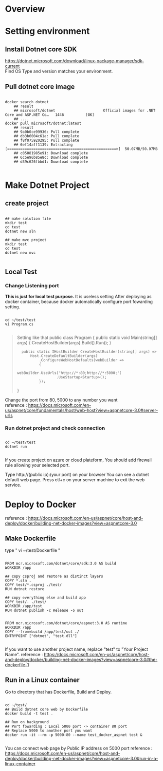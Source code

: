 # Overview

# Setting environment
## Install Dotnet core SDK
https://dotnet.microsoft.com/download/linux-package-manager/sdk-current
<br>Find OS Type and version matches your environment.

## Pull dotnet core image
<pre><code>
docker search dotnet
    ## result
    ## microsoft/dotnet                      Official images for .NET Core and ASP.NET Co…   1446          [OK]
    ## ....
docker pull microsoft/dotnet:latest
    ## result
    ## 9a0b0ce99936: Pull complete
    ## db3b6004c61a: Pull complete
    ## f8f075920295: Pull complete
    ## 6ef14aff1139: Extracting [==================================================>]  50.07MB/50.07MB
    ## c05081985e91: Download complete
    ## 6c5e96b85e8c: Download complete
    ## d39c626fbbd1: Download complete

</code></pre>

# Make Dotnet Project
## create project
<pre><code>
## make solution file
mkdir test
cd test
dotnet new sln

## make mvc project
mkdir test
cd test
dotnet new mvc

</code></pre>

## Local Test 
### Change Listening port
<b>This is just for local test purpose.</b> It is useless setting After deploying as docker container, because docker automatically configure port fowarding setting.

<pre><code>
cd ~/test/test
vi Program.cs

</code></pre>

 > Setting like that
 > public class Program
 >   {
 >       public static void Main(string[] args)
 >       {
 >           CreateHostBuilder(args).Build().Run();
 >       }
 >
 >       public static IHostBuilder CreateHostBuilder(string[] args) =>
 >           Host.CreateDefaultBuilder(args)
 >               .ConfigureWebHostDefaults(webBuilder =>
 >               {
 >                       webBuilder.UseUrls("http://*:80;http://*:5000;")
 >                       .UseStartup<Startup>();
 >               });
 >   }
 >
 Change the port from 80, 5000 to any number you want
<br> reference : https://docs.microsoft.com/en-us/aspnet/core/fundamentals/host/web-host?view=aspnetcore-3.0#server-urls
 
### Run dotnet project and check connection
<pre><code>
cd ~/test/test
dotnet run

</code></pre>

If you create project on azure or cloud plateform, You should add firewall rule allowing your selected port.

Type http://(public ip):(your port) on your browser
You can see a dotnet default web page. Press ctl+c on your server machine to exit the web service.

# Deploy to Docker
reference : https://docs.microsoft.com/en-us/aspnet/core/host-and-deploy/docker/building-net-docker-images?view=aspnetcore-3.0
## Make Dockerfile
type "   vi ~/test/Dockerfile   "

<pre><code>
FROM mcr.microsoft.com/dotnet/core/sdk:3.0 AS build
WORKDIR /app

## copy csproj and restore as distinct layers
COPY *.sln .
COPY test/*.csproj ./test/
RUN dotnet restore

## copy everything else and build app
COPY test/. ./test/
WORKDIR /app/test
RUN dotnet publish -c Release -o out


FROM mcr.microsoft.com/dotnet/core/aspnet:3.0 AS runtime
WORKDIR /app
COPY --from=build /app/test/out ./
ENTRYPOINT ["dotnet", "test.dll"]

</code></pre>
If you want to use another project name, replace "test" to "Your Project Name".
reference : https://docs.microsoft.com/en-us/aspnet/core/host-and-deploy/docker/building-net-docker-images?view=aspnetcore-3.0#the-dockerfile-1

## Run in a Linux container 
Go to directory that has Dockerfile, Build and Deploy.
<pre><code>
cd ~/test/
## Build dotnet core web by Dockerfile
docker build -t test .

## Run on background
## Port fowarding : Local 5000 port -> container 80 port
## Replace 5000 to another port you want 
docker run -it --rm -p 5000:80 --name test_docker_aspnet test &

</code></pre>

You can connect web page by Public IP address on 5000 port
reference : https://docs.microsoft.com/en-us/aspnet/core/host-and-deploy/docker/building-net-docker-images?view=aspnetcore-3.0#run-in-a-linux-container

